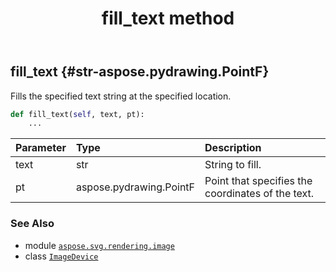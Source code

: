 ﻿---
title: fill_text method
second_title: Aspose.SVG for Python via .NET API References
description: 
type: docs
weight: 140
url: /python-net/aspose.svg.rendering.image/imagedevice/fill_text/
is_root: false
---

## fill_text {#str-aspose.pydrawing.PointF}

Fills the specified text string at the specified location.



```python
def fill_text(self, text, pt):
    ...
```


| Parameter | Type | Description |
| :- | :- | :- |
| text | str | String to fill. |
| pt | aspose.pydrawing.PointF | Point that specifies the coordinates of the text. |



### See Also
* module [`aspose.svg.rendering.image`](../../)
* class [`ImageDevice`](/svg/python-net/aspose.svg.rendering.image/imagedevice)
